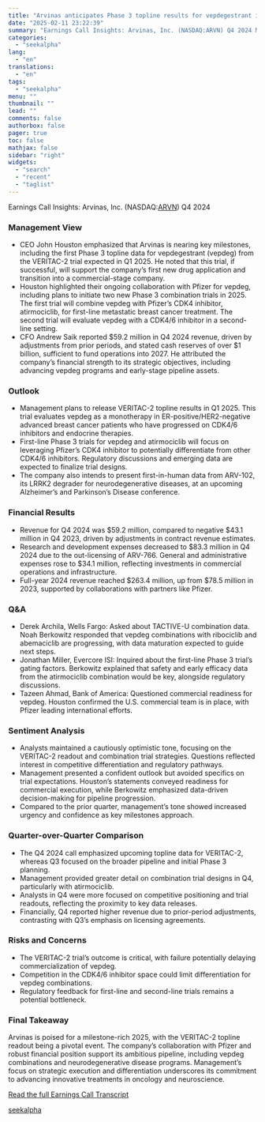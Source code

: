 ```yaml
---
title: "Arvinas anticipates Phase 3 topline results for vepdegestrant in Q1 2025 with commercial preparations underway"
date: "2025-02-11 23:22:39"
summary: "Earnings Call Insights: Arvinas, Inc. (NASDAQ:ARVN) Q4 2024 Management View CEO John Houston emphasized that Arvinas is nearing key milestones, including the first Phase 3 topline data for vepdegestrant (vepdeg) from the VERITAC-2 trial expected in Q1 2025. He noted that this trial, if successful, will support the company’s first..."
categories:
  - "seekalpha"
lang:
  - "en"
translations:
  - "en"
tags:
  - "seekalpha"
menu: ""
thumbnail: ""
lead: ""
comments: false
authorbox: false
pager: true
toc: false
mathjax: false
sidebar: "right"
widgets:
  - "search"
  - "recent"
  - "taglist"
---
```


Earnings Call Insights: Arvinas, Inc. (NASDAQ:[ARVN](https://seekingalpha.com/symbol/ARVN "Arvinas, Inc.")) Q4 2024

### Management View

* CEO John Houston emphasized that Arvinas is nearing key milestones, including the first Phase 3 topline data for vepdegestrant (vepdeg) from the VERITAC-2 trial expected in Q1 2025. He noted that this trial, if successful, will support the company’s first new drug application and transition into a commercial-stage company.
* Houston highlighted their ongoing collaboration with Pfizer for vepdeg, including plans to initiate two new Phase 3 combination trials in 2025. The first trial will combine vepdeg with Pfizer’s CDK4 inhibitor, atirmociclib, for first-line metastatic breast cancer treatment. The second trial will evaluate vepdeg with a CDK4/6 inhibitor in a second-line setting.
* CFO Andrew Saik reported $59.2 million in Q4 2024 revenue, driven by adjustments from prior periods, and stated cash reserves of over $1 billion, sufficient to fund operations into 2027. He attributed the company’s financial strength to its strategic objectives, including advancing vepdeg programs and early-stage pipeline assets.

### Outlook

* Management plans to release VERITAC-2 topline results in Q1 2025. This trial evaluates vepdeg as a monotherapy in ER-positive/HER2-negative advanced breast cancer patients who have progressed on CDK4/6 inhibitors and endocrine therapies.
* First-line Phase 3 trials for vepdeg and atirmociclib will focus on leveraging Pfizer’s CDK4 inhibitor to potentially differentiate from other CDK4/6 inhibitors. Regulatory discussions and emerging data are expected to finalize trial designs.
* The company also intends to present first-in-human data from ARV-102, its LRRK2 degrader for neurodegenerative diseases, at an upcoming Alzheimer’s and Parkinson’s Disease conference.

### Financial Results

* Revenue for Q4 2024 was $59.2 million, compared to negative $43.1 million in Q4 2023, driven by adjustments in contract revenue estimates.
* Research and development expenses decreased to $83.3 million in Q4 2024 due to the out-licensing of ARV-766. General and administrative expenses rose to $34.1 million, reflecting investments in commercial operations and infrastructure.
* Full-year 2024 revenue reached $263.4 million, up from $78.5 million in 2023, supported by collaborations with partners like Pfizer.

### Q&A

* Derek Archila, Wells Fargo: Asked about TACTIVE-U combination data. Noah Berkowitz responded that vepdeg combinations with ribociclib and abemaciclib are progressing, with data maturation expected to guide next steps.
* Jonathan Miller, Evercore ISI: Inquired about the first-line Phase 3 trial’s gating factors. Berkowitz explained that safety and early efficacy data from the atirmociclib combination would be key, alongside regulatory discussions.
* Tazeen Ahmad, Bank of America: Questioned commercial readiness for vepdeg. Houston confirmed the U.S. commercial team is in place, with Pfizer leading international efforts.

### Sentiment Analysis

* Analysts maintained a cautiously optimistic tone, focusing on the VERITAC-2 readout and combination trial strategies. Questions reflected interest in competitive differentiation and regulatory pathways.
* Management presented a confident outlook but avoided specifics on trial expectations. Houston’s statements conveyed readiness for commercial execution, while Berkowitz emphasized data-driven decision-making for pipeline progression.
* Compared to the prior quarter, management’s tone showed increased urgency and confidence as key milestones approach.

### Quarter-over-Quarter Comparison

* The Q4 2024 call emphasized upcoming topline data for VERITAC-2, whereas Q3 focused on the broader pipeline and initial Phase 3 planning.
* Management provided greater detail on combination trial designs in Q4, particularly with atirmociclib.
* Analysts in Q4 were more focused on competitive positioning and trial readouts, reflecting the proximity to key data releases.
* Financially, Q4 reported higher revenue due to prior-period adjustments, contrasting with Q3’s emphasis on licensing agreements.

### Risks and Concerns

* The VERITAC-2 trial’s outcome is critical, with failure potentially delaying commercialization of vepdeg.
* Competition in the CDK4/6 inhibitor space could limit differentiation for vepdeg combinations.
* Regulatory feedback for first-line and second-line trials remains a potential bottleneck.

### Final Takeaway

Arvinas is poised for a milestone-rich 2025, with the VERITAC-2 topline readout being a pivotal event. The company’s collaboration with Pfizer and robust financial position support its ambitious pipeline, including vepdeg combinations and neurodegenerative disease programs. Management’s focus on strategic execution and differentiation underscores its commitment to advancing innovative treatments in oncology and neuroscience.

[Read the full Earnings Call Transcript](https://seekingalpha.com/symbol/ARVN/earnings/transcripts)

[seekalpha](https://seekingalpha.com/news/4406373-arvinas-anticipates-phase-3-topline-results-for-vepdegestrant-in-q1-2025-with-commercial)
